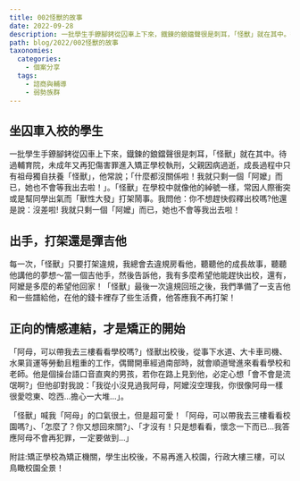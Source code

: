 ```yaml
---
title: 002怪獸的故事
date: 2022-09-28
description: 一批學生手鐐腳銬從囚車上下來，鐡鍊的鋃鐺聲很是刺耳，「怪獸」就在其中。待過輔育院，未成年又再犯傷害罪進入矯正學校執刑，父親因病過逝，成長過程中只有祖母獨自扶養「怪獸」，他常說；「什麼都沒關係啦！我就只剩一個「阿嬤」而已，她也不會等我出去啦！」。
path: blog/2022/002怪獸的故事
taxonomies:
  categories: 
    - 個案分享
  tags: 
    - 諮商與輔導
    - 弱勢族群
---
```

## **坐囚車入校的學生**
一批學生手鐐腳銬從囚車上下來，鐡鍊的鋃鐺聲很是刺耳，「怪獸」就在其中。待過輔育院，未成年又再犯傷害罪進入矯正學校執刑，父親因病過逝，成長過程中只有祖母獨自扶養「怪獸」，他常說；「什麼都沒關係啦！我就只剩一個「阿嬤」而已，她也不會等我出去啦！」。「怪獸」在學校中就像他的綽號一樣，常因人際衝突或是幫同學出氣而「獸性大發」打架鬧事。我問他：你不想趕快假釋出校嗎?他還是說：沒差啦! 我就只剩一個「阿嬤」而已，她也不會等我出去啦！

## **出手，打架還是彈吉他**
每一次，「怪獸」只要打架違規，我總會去違規房看他，聽聽他的成長故事，聽聽他講他的夢想～當一個吉他手，然後告訴他，我有多麼希望他能趕快出校，還有，阿嬤是多麼的希望他回家！「怪獸」最後一次違規回班之後，我們準備了一支吉他和一些譜給他，在他的錢卡裡存了些生活費，他答應我不再打架！

## **正向的情感連結，才是矯正的開始**
「阿母，可以帶我去三樓看看學校嗎?」怪獸出校後，從事下水道、大卡車司機、水果貨運等勞動且粗重的工作，偶爾開車經過南部時，就會順道彎進來看看學校和老師。他是個操台語口音直爽的男孩，若你在路上見到他，必定心想「會不會是流氓啊?」但他卻對我說：「我從小沒見過我阿母，阿嬤沒空理我，你很像阿母一樣很愛唸東、唸西…擔心一大堆…」。

「怪獸」喊我「阿母」的口氣很土，但是超可愛！「阿母，可以帶我去三樓看看校園嗎?」、「怎麼了？你又想回來關?」、「才沒有！只是想看看，懷念一下而已…我答應阿母不會再犯罪，一定要做到…」

附註:矯正學校為矯正機關，學生出校後，不易再進入校園，行政大樓三樓，可以鳥瞰校園全景！
